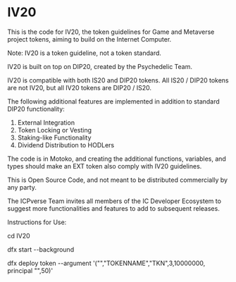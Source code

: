 # IV20
This is the code for IV20, the token guidelines for Game and Metaverse project tokens, aiming to build on the Internet Computer.

Note: IV20 is a token guideline, not a token standard.

IV20 is built on top on DIP20, created by the Psychedelic Team.

IV20 is compatible with both IS20 and DIP20 tokens. All IS20 / DIP20 tokens are not IV20, but all IV20 tokens are DIP20 / IS20.

The following additional features are implemented in addition to standard DIP20 functionality:
1. External Integration
2. Token Locking or Vesting
3. Staking-like Functionality
4. Dividend Distribution to HODLers

The code is in Motoko, and creating the additional functions, variables, and types should make an EXT token also comply with IV20 guidelines.

This is Open Source Code, and not meant to be distributed commercially by any party.

The ICPverse Team invites all members of the IC Developer Ecosystem to suggest more functionalities and features to add to subsequent releases.

Instructions for Use:

cd IV20

dfx start --background

dfx deploy token --argument '("","TOKENNAME","TKN",3,10000000, principal "<your-principal-here>",50)'

